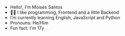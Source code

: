 -  Hello!, I’m Moises Santos
-  👨‍💻 I like programming, Frontend and a little Backend 
-  I’m currently learning English, JavaScript and Python
-  Pronouns: He/Him
-  Fun fact: I'm 17y
<!---
MoisesSant/MoisesSant is a ✨ special ✨ repository because its `README.md` (this file) appears on your GitHub profile.
You can click the Preview link to take a look at your changes.
--->
